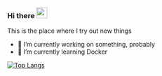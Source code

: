 ### Hi there <a href="https://boonjo.github.io/"><img src="https://media.giphy.com/media/hvRJCLFzcasrR4ia7z/giphy.gif" width="25px"></a>
This is the place where I try out new things

- 🔭 I’m currently working on something, probably
- 🌱 I’m currently learning Docker


[![Top Langs](https://github-readme-stats.vercel.app/api/top-langs/?username=boonjo&layout=compact)](https://github.com/anuraghazra/github-readme-stats)
